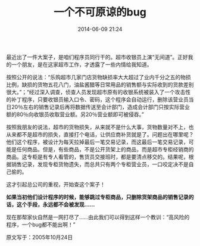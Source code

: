 ﻿---
layout: post
title:  "一个不可原谅的bug"
date:   2014-06-09 21:24
categories: Thinking IT
tags: Programming
comments: true
---

最近出了一件大案子，是咱们程序员同行干的。超市收银员上演“无间道”。正好我的一个朋友，是在这家超市工作，才透露了一些内情给我知道。
 
按照公开的说法：“乐购超市几家门店货物缺损率大大超过了业内千分之五的物损比例，缺损的货物五花八门，油盐酱醋等日常用品的销售额与实际收到的货款差别很大。”；“经过深入调查，侦查人员发现超市原有的收银系统被装入了一个攻击性的补丁程序，只要收银员输入口令、密码，这个程序会自动运行，删除该营业员当日20％左右的销售记录后再将数据传送至会计部门，造成会计部门只按实际营业额的80％向收银员收取营业额。另20％营业额即可被侵吞。”
 
按照我朋友的说法，超市的货物损失，从来就不是什么大事，货物数量对不上，也从来都不是超市的损失，直接打个电话，让供应商补货就是了。问题出在哪里呢？他们这个程序，被设计为每天拉掉最后一笔交易记录，而这最后一笔交易记录，可能是任何商品。但是，有些商品，不是公开货架上的商品，而是超市专柜经销商的商品。这专柜是有专人看管的，售货员交接班时，都是要清点移交的。结果呢，根据销售记录，发现专柜货物遗失，而总共只有两个专柜营业员，一口咬定决不是自己偷的。
 
这才引起总公司的重视，开始查这个案子！
 
**如果当初他们设计程序的时候，能够跳过专柜商品，只删除货架商品的销售记录的话，这个手段，永远都不会被发现……**
 
现在那帮家伙自然是一网打尽了……由此我们可以得到这样一个教训：“高风险的程序，一个bug都不能出啊！”

原文写于：2005年10月24日